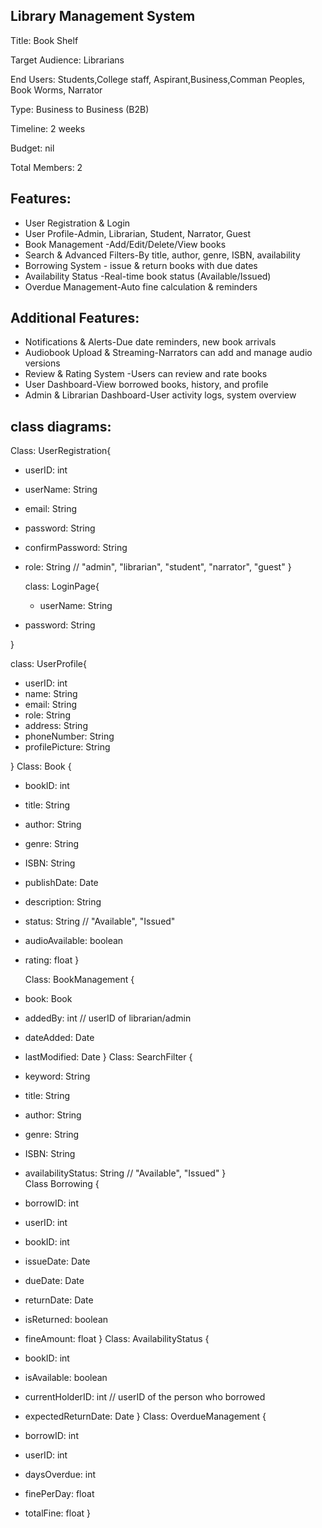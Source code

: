 Library Management System
-------------------------

Title:    Book Shelf

Target Audience: Librarians

End Users: Students,College staff, Aspirant,Business,Comman Peoples, Book Worms, Narrator 

Type: Business to Business (B2B)   

Timeline: 2 weeks

Budget: nil

Total Members: 2


Features:
---------

   * User Registration & Login
   * User Profile-Admin, Librarian, Student, Narrator, Guest
   * Book Management -Add/Edit/Delete/View books
   * Search & Advanced Filters-By title, author, genre, ISBN, availability
   * Borrowing System - issue & return books with due dates
   * Availability Status -Real-time book status (Available/Issued)
   * Overdue Management-Auto fine calculation & reminders

Additional Features:
-------------------
* Notifications & Alerts-Due date reminders, new book arrivals
* Audiobook Upload & Streaming-Narrators can add and manage audio versions
* Review & Rating System -Users can review and rate books
* User Dashboard-View borrowed books, history, and profile
* Admin & Librarian Dashboard-User activity logs, system overview



class diagrams:
---------------
Class: UserRegistration{
- userID: int
- userName: String
- email: String
- password: String
- confirmPassword: String
- role: String  // "admin", "librarian", "student", "narrator", "guest"
  }


  class: LoginPage{
  - userName: String
- password: String

}     

class: UserProfile{
- userID: int
- name: String
- email: String
- role: String
- address: String
- phoneNumber: String
- profilePicture: String

}
  Class: Book
{
- bookID: int
- title: String
- author: String
- genre: String
- ISBN: String
- publishDate: Date
- description: String
- status: String  // "Available", "Issued"
- audioAvailable: boolean
- rating: float
  }

  Class: BookManagement
{
- book: Book
- addedBy: int  // userID of librarian/admin
- dateAdded: Date
- lastModified: Date
}
 Class: SearchFilter
{
- keyword: String
- title: String
- author: String
- genre: String
- ISBN: String
- availabilityStatus: String  // "Available", "Issued"
  }  
 Class Borrowing
{
- borrowID: int
- userID: int
- bookID: int
- issueDate: Date
- dueDate: Date
- returnDate: Date
- isReturned: boolean
- fineAmount: float
  }
   Class: AvailabilityStatus
{
- bookID: int
- isAvailable: boolean
- currentHolderID: int  // userID of the person who borrowed
- expectedReturnDate: Date
  }
Class: OverdueManagement
{
- borrowID: int
- userID: int
- daysOverdue: int
- finePerDay: float
- totalFine: float
}

    



    
